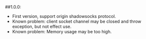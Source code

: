##1.0.0:

+ First version, support origin shadowsocks protocol.
+ Known problem: client socket channel may be closed and throw exception, but not effect use.
+ Known problem: Memory usage may be too high.
